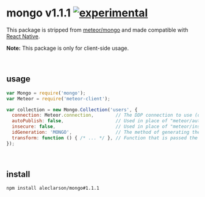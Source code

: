 
# mongo v1.1.1 [![experimental](http://badges.github.io/stability-badges/dist/experimental.svg)](http://github.com/badges/stability-badges)

This package is stripped from [meteor/mongo](https://atmospherejs.com/meteor/mongo) and made compatible with [React Native](https://github.com/facebook/react-native).

**Note:** This package is only for client-side usage.

&nbsp;

## usage

```js
var Mongo = require('mongo');
var Meteor = require('meteor-client');

var collection = new Mongo.Collection('users', {
  connection: Meteor.connection,        // The DDP connection to use (defaults to Meteor.connection)
  autoPublish: false,                   // Used in place of "meteor/autopublish"
  insecure: false,                      // Used in place of "meteor/insecure"
  idGeneration: 'MONGO',                // The method of generating the `_id` fields of new documents in this collection (defaults to 'STRING')
  transform: function () { /* ... */ }, // Function that is passed the results of `fetch()` or `findOne()`
});
```

&nbsp;

## install

```sh
npm install aleclarson/mongo#1.1.1
```
